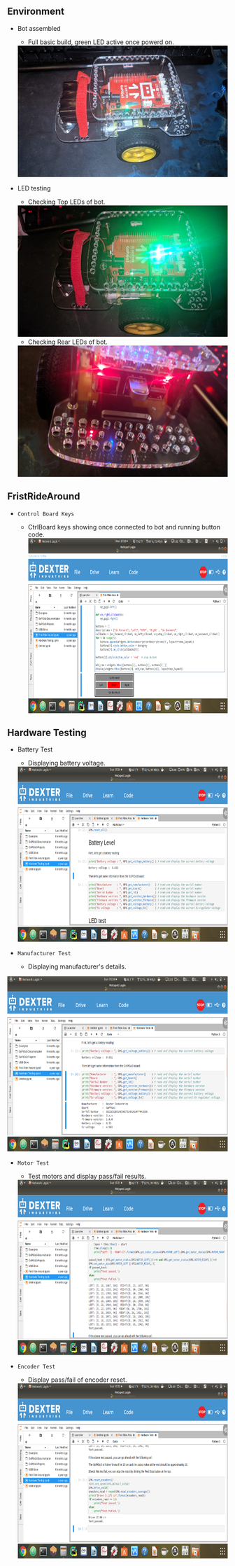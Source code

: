  ## Environment 
 
 * Bot assembled
 
   - Full basic build, green LED active once powerd on.
   <img src="https://github.com/GWoodz/CSC-4120-6120-INTRODUCTION-TO-ROBOTICS/blob/master/ModuleOne/Photos/PowerLightOn.jpg" width="500" height="300">
   
   
 * LED testing
 
   - Checking Top LEDs of bot. 
   <img src="https://github.com/GWoodz/CSC-4120-6120-INTRODUCTION-TO-ROBOTICS/blob/master/ModuleOne/Photos/TopLED.jpg" width="500" height="300">
   
   - Checking Rear LEDs of bot. 
   <img src="https://github.com/GWoodz/CSC-4120-6120-INTRODUCTION-TO-ROBOTICS/blob/master/ModuleOne/Photos/RearLED.jpg" width="500" height="300">




## FristRideAround

  * `Control Board Keys`
  
    - CtrlBoard keys showing once connected to bot and running button code. <img src="https://github.com/GWoodz/CSC-4120-6120-INTRODUCTION-TO-ROBOTICS/blob/master/ModuleOne/Photos/Exercise3ControlKeys.png" width="800" height="400">
    


## Hardware Testing

 * Battery Test
 
   - Displaying battery voltage.
   <img src="https://github.com/GWoodz/CSC-4120-6120-INTRODUCTION-TO-ROBOTICS/blob/master/ModuleOne/Photos/BatteryLevel.png" width="800" height="400">
   
   
 * `Manufacturer Test`
 
   - Displaying manufacturer's details.
  <img src="https://github.com/GWoodz/CSC-4120-6120-INTRODUCTION-TO-ROBOTICS/blob/master/ModuleOne/Photos/HardwareInfoCheck.png" width="800" height="400">
 
 
 
 * `Motor Test`
 
    - Test motors and display pass/fail results. 
    <img src="https://github.com/GWoodz/CSC-4120-6120-INTRODUCTION-TO-ROBOTICS/blob/master/ModuleOne/Photos/HardwareTest.png" width="800" height="400">
 
 
 
 * `Encoder Test`
 
   - Display pass/fail of encoder reset.
   <img src="https://github.com/GWoodz/CSC-4120-6120-INTRODUCTION-TO-ROBOTICS/blob/master/ModuleOne/Photos/DriveTest.png" width="800" height="400">
